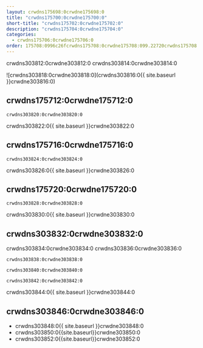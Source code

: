 ```yaml
---
layout: crwdns175698:0crwdne175698:0
title: "crwdns175700:0crwdne175700:0"
short-title: "crwdns175702:0crwdne175702:0"
description: "crwdns175704:0crwdne175704:0"
categories:
  - crwdns175706:0crwdne175706:0
order: 175708:0996c26fcrwdns175708:0crwdne175708:099.22720crwdns175708:0crwdne175708:086crwdns175708:0crwdne175708:0
---
```


crwdns303812:0crwdne303812:0 crwdns303814:0crwdne303814:0

![crwdns303818:0crwdne303818:0](crwdns303816:0{{ site.baseurl }}crwdne303816:0)

## crwdns175712:0crwdne175712:0

    crwdns303820:0crwdne303820:0
    

crwdns303822:0{{ site.baseurl }}crwdne303822:0

## crwdns175716:0crwdne175716:0

    crwdns303824:0crwdne303824:0
    

crwdns303826:0{{ site.baseurl }}crwdne303826:0

## crwdns175720:0crwdne175720:0

    crwdns303828:0crwdne303828:0
    

crwdns303830:0{{ site.baseurl }}crwdne303830:0

## crwdns303832:0crwdne303832:0

crwdns303834:0crwdne303834:0 crwdns303836:0crwdne303836:0

    crwdns303838:0crwdne303838:0
    
    crwdns303840:0crwdne303840:0
    
    crwdns303842:0crwdne303842:0
    

crwdns303844:0{{ site.baseurl }}crwdne303844:0

## crwdns303846:0crwdne303846:0

* crwdns303848:0{{ site.baseurl }}crwdne303848:0
* crwdns303850:0{{site.baseurl}}crwdne303850:0
* crwdns303852:0{{site.baseurl}}crwdne303852:0
